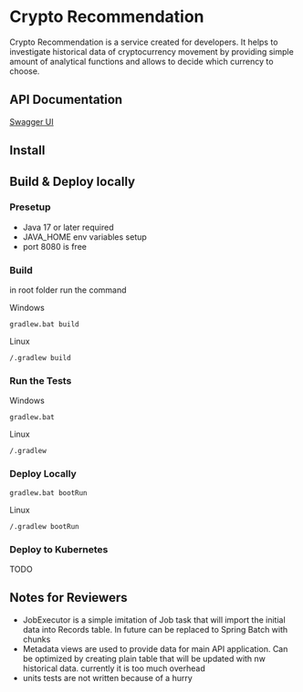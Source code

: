 # Crypto Recommendation

Crypto Recommendation is a service created for developers. It helps to investigate historical data of cryptocurrency movement 
by providing simple amount of analytical functions and allows to decide which currency to choose. 

## API Documentation 
[Swagger UI](http://localhost:8080/documentation)


## Install 

## Build & Deploy locally
### Presetup

- Java 17 or later required 
- JAVA_HOME env variables setup
- port 8080 is free
### Build
in root folder run the command

Windows
```
gradlew.bat build
```

Linux
```
/.gradlew build
```
### Run the Tests

Windows
```
gradlew.bat
```

Linux
```
/.gradlew
```

### Deploy Locally
```
gradlew.bat bootRun
```

Linux
```
/.gradlew bootRun
```
### Deploy to Kubernetes 
TODO
## Notes for Reviewers
- JobExecutor is a simple imitation of Job task that will import the initial data into Records table. In future can be replaced to Spring Batch with chunks
- Metadata views are used to provide data for main API application. Can be optimized by creating plain table that will be updated with nw historical data. currently it is too much overhead
- units tests are not written because of a hurry